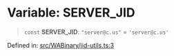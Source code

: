 # Variable: SERVER\_JID

> `const` **SERVER\_JID**: `"server@c.us"` = `'server@c.us'`

Defined in: [src/WABinary/jid-utils.ts:3](https://github.com/Fokusdotid/Baileys/blob/4cdf75fe48f9b13e8084d341633612ce49e934bd/src/WABinary/jid-utils.ts#L3)
